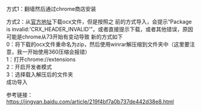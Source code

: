 方式1：翻墙然后通过chrome商店安装

方式2：从[官方地址](https://github.com/FelisCatus/SwitchyOmega/releases/download/v2.5.20/SwitchyOmega_Chromium.crx)下载ocx文件，但是按照之
前的方式导入，会提示“Package is invalid:'CRX_HEADER_INVALID'”，或者直接提示下载，或者其他错误，原因可能是chrome从73开始有变动导致
新的方式如下  
0：将下载的ocx文件重命名为zip，然后使用winrar解压缩到文件夹中（这里要注意，我一开始使用360压缩会报错）  
1：打开chrome://extensions  
2：开启开发者模式  
3：选择载入解压后的文件夹  
成功导入

参考链接：
https://jingyan.baidu.com/article/219f4bf7a0b737de442d38e8.html
